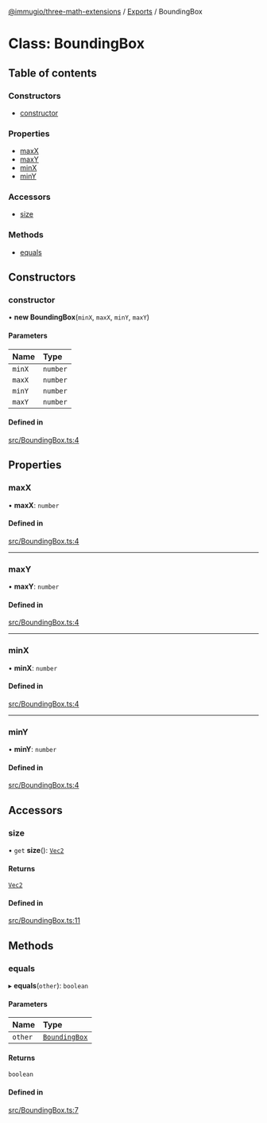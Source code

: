 [@immugio/three-math-extensions](../README.md) / [Exports](../modules.md) / BoundingBox

# Class: BoundingBox

## Table of contents

### Constructors

- [constructor](BoundingBox.md#constructor)

### Properties

- [maxX](BoundingBox.md#maxx)
- [maxY](BoundingBox.md#maxy)
- [minX](BoundingBox.md#minx)
- [minY](BoundingBox.md#miny)

### Accessors

- [size](BoundingBox.md#size)

### Methods

- [equals](BoundingBox.md#equals)

## Constructors

### constructor

• **new BoundingBox**(`minX`, `maxX`, `minY`, `maxY`)

#### Parameters

| Name | Type |
| :------ | :------ |
| `minX` | `number` |
| `maxX` | `number` |
| `minY` | `number` |
| `maxY` | `number` |

#### Defined in

[src/BoundingBox.ts:4](https://github.com/Immugio/three-math-extensions/blob/151f214/src/BoundingBox.ts#L4)

## Properties

### maxX

• **maxX**: `number`

#### Defined in

[src/BoundingBox.ts:4](https://github.com/Immugio/three-math-extensions/blob/151f214/src/BoundingBox.ts#L4)

___

### maxY

• **maxY**: `number`

#### Defined in

[src/BoundingBox.ts:4](https://github.com/Immugio/three-math-extensions/blob/151f214/src/BoundingBox.ts#L4)

___

### minX

• **minX**: `number`

#### Defined in

[src/BoundingBox.ts:4](https://github.com/Immugio/three-math-extensions/blob/151f214/src/BoundingBox.ts#L4)

___

### minY

• **minY**: `number`

#### Defined in

[src/BoundingBox.ts:4](https://github.com/Immugio/three-math-extensions/blob/151f214/src/BoundingBox.ts#L4)

## Accessors

### size

• `get` **size**(): [`Vec2`](Vec2.md)

#### Returns

[`Vec2`](Vec2.md)

#### Defined in

[src/BoundingBox.ts:11](https://github.com/Immugio/three-math-extensions/blob/151f214/src/BoundingBox.ts#L11)

## Methods

### equals

▸ **equals**(`other`): `boolean`

#### Parameters

| Name | Type |
| :------ | :------ |
| `other` | [`BoundingBox`](BoundingBox.md) |

#### Returns

`boolean`

#### Defined in

[src/BoundingBox.ts:7](https://github.com/Immugio/three-math-extensions/blob/151f214/src/BoundingBox.ts#L7)
